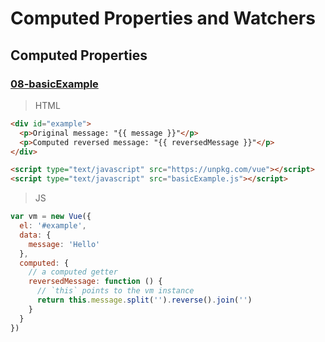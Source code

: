 # Computed Properties and Watchers

## Computed Properties

### [08-basicExample](https://github.com/hunterliu1003/myfirstVue/tree/master/example/01-helloWorld)

>HTML
```html
<div id="example">
  <p>Original message: "{{ message }}"</p>
  <p>Computed reversed message: "{{ reversedMessage }}"</p>
</div>

<script type="text/javascript" src="https://unpkg.com/vue"></script>
<script type="text/javascript" src="basicExample.js"></script>
```

>JS
```javascript
var vm = new Vue({
  el: '#example',
  data: {
    message: 'Hello'
  },
  computed: {
    // a computed getter
    reversedMessage: function () {
      // `this` points to the vm instance
      return this.message.split('').reverse().join('')
    }
  }
})
```
